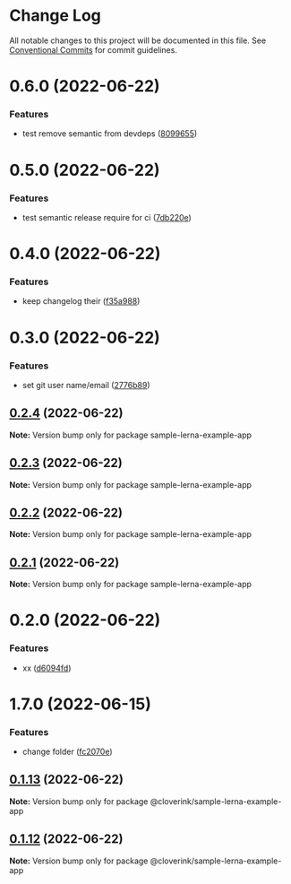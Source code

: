 # Change Log

All notable changes to this project will be documented in this file.
See [Conventional Commits](https://conventionalcommits.org) for commit guidelines.

# 0.6.0 (2022-06-22)


### Features

* test remove semantic from devdeps ([8099655](https://github.com/cloverink/sample-lerna/commit/8099655236a13d72aa7ace723cef925a2c814387))





# 0.5.0 (2022-06-22)


### Features

* test semantic release require for ci ([7db220e](https://github.com/cloverink/sample-lerna/commit/7db220e9a4b4418cb2c7c278364102b5b95b913b))





# 0.4.0 (2022-06-22)


### Features

* keep changelog their ([f35a988](https://github.com/cloverink/sample-lerna/commit/f35a9886e4a4345ac9233549148365558c23534d))





# 0.3.0 (2022-06-22)


### Features

* set git user name/email ([2776b89](https://github.com/cloverink/sample-lerna/commit/2776b898f5874262107f138c1273f18d98f89365))





## [0.2.4](https://github.com/cloverink/sample-lerna/compare/sample-lerna-example-app@0.2.3...sample-lerna-example-app@0.2.4) (2022-06-22)

**Note:** Version bump only for package sample-lerna-example-app





## [0.2.3](https://github.com/cloverink/sample-lerna/compare/sample-lerna-example-app@0.2.2...sample-lerna-example-app@0.2.3) (2022-06-22)

**Note:** Version bump only for package sample-lerna-example-app





## [0.2.2](https://github.com/cloverink/sample-lerna/compare/sample-lerna-example-app@0.2.1...sample-lerna-example-app@0.2.2) (2022-06-22)

**Note:** Version bump only for package sample-lerna-example-app





## [0.2.1](https://github.com/cloverink/sample-lerna/compare/sample-lerna-example-app@0.2.0...sample-lerna-example-app@0.2.1) (2022-06-22)

**Note:** Version bump only for package sample-lerna-example-app





# 0.2.0 (2022-06-22)


### Features

* xx ([d6094fd](https://github.com/cloverink/sample-lerna/commit/d6094fd5254b9dcb9cdf301ec3c2f0fd35858037))



# 1.7.0 (2022-06-15)


### Features

* change folder ([fc2070e](https://github.com/cloverink/sample-lerna/commit/fc2070e806115fe334336ed8e97de50e8ba6f6e7))





## [0.1.13](https://github.com/cloverink/sample-lerna/compare/@cloverink/sample-lerna-example-app@0.1.12...@cloverink/sample-lerna-example-app@0.1.13) (2022-06-22)

**Note:** Version bump only for package @cloverink/sample-lerna-example-app





## [0.1.12](https://github.com/cloverink/sample-lerna/compare/@cloverink/sample-lerna-example-app@0.1.11...@cloverink/sample-lerna-example-app@0.1.12) (2022-06-22)

**Note:** Version bump only for package @cloverink/sample-lerna-example-app
